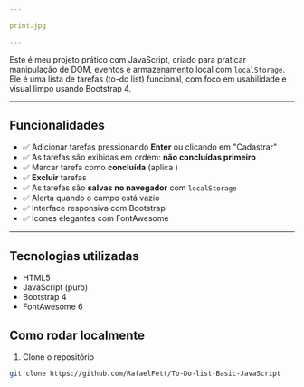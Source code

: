 ```yaml
---

print.jpg

---
```



Este é meu projeto prático com JavaScript, criado para praticar manipulação de DOM, eventos e armazenamento local com `localStorage`.
Ele é uma lista de tarefas (to-do list) funcional, com foco em usabilidade e visual limpo usando Bootstrap 4.

---

##  Funcionalidades

- ✅ Adicionar tarefas pressionando **Enter** ou clicando em "Cadastrar"
- ✅ As tarefas são exibidas em ordem: **não concluídas primeiro**
- ✅ Marcar tarefa como **concluída** (aplica )
- ✅ **Excluir** tarefas
- ✅ As tarefas são **salvas no navegador** com `localStorage`
- ✅ Alerta quando o campo está vazio
- ✅ Interface responsiva com Bootstrap
- ✅ Ícones elegantes com FontAwesome

---

##  Tecnologias utilizadas

- HTML5
- JavaScript (puro)
- Bootstrap 4
- FontAwesome 6


##  Como rodar localmente

1. Clone o repositório
```bash
git clone https://github.com/RafaelFett/To-Do-list-Basic-JavaScript